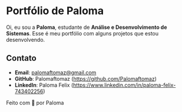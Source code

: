 # Portfólio de Paloma

Oi, eu sou a **Paloma**, estudante de **Análise e Desenvolvimento de Sistemas**. Esse é meu portfólio com alguns projetos que estou desenvolvendo.

## Contato

- **Email**: palomaftomaz@gmail.com  
- **GitHub**: Palomaftomaz (https://github.com/Palomaftomaz)  
- **LinkedIn**: Paloma Felix (https://www.linkedin.com/in/paloma-felix-743402256)

Feito com 💚 por Paloma
